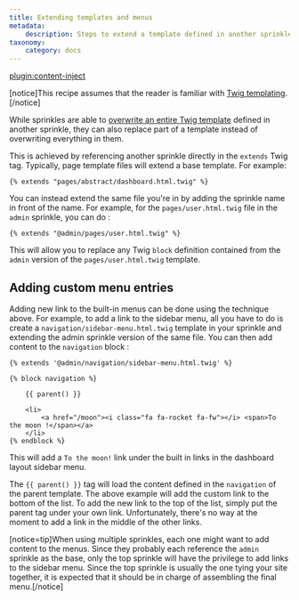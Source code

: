 ```yaml
---
title: Extending templates and menus
metadata:
    description: Steps to extend a template defined in another sprinkle.
taxonomy:
    category: docs
---
```

[plugin:content-inject](/modular/_update5.0)

[notice]This recipe assumes that the reader is familiar with [Twig templating](/templating-with-twig).[/notice]

While sprinkles are able to [overwrite an entire Twig template](/templating-with-twig/sprinkle-templates#overriding-sprinkle-templates) defined in another sprinkle, they can also replace part of a template instead of overwriting everything in them.

This is achieved by referencing another sprinkle directly in the `extends` Twig tag. Typically, page template files will extend a base template. For example:

```twig
{% extends "pages/abstract/dashboard.html.twig" %}
```

You can instead extend the same file you're in by adding the sprinkle name in front of the name. For example, for the `pages/user.html.twig` file in the `admin` sprinkle, you can do :

```twig
{% extends "@admin/pages/user.html.twig" %}
```

This will allow you to replace any Twig `block` definition contained from the `admin` version of the `pages/user.html.twig` template.

## Adding custom menu entries

Adding new link to the built-in menus can be done using the technique above. For example, to add a link to the sidebar menu, all you have to do is create a `navigation/sidebar-menu.html.twig` template in your sprinkle and extending the admin sprinkle version of the same file. You can then add content to the `navigation` block :

```twig
{% extends '@admin/navigation/sidebar-menu.html.twig' %}

{% block navigation %}

    {{ parent() }}

    <li>
        <a href="/moon"><i class="fa fa-rocket fa-fw"></i> <span>To the moon !</span></a>
    </li>
{% endblock %}
```

This will add a `To the moon!` link under the built in links in the dashboard layout sidebar menu.

The `{{ parent() }}` tag will load the content defined in the `navigation` of the parent template. The above example will add the custom link to the bottom of the list. To add the new link to the top of the list, simply put the parent tag under your own link. Unfortunately, there's no way at the moment to add a link in the middle of the other links.

[notice=tip]When using multiple sprinkles, each one might want to add content to the menus. Since they probably each reference the `admin` sprinkle as the base, only the top sprinkle will have the privilege to add links to the sidebar menu. Since the top sprinkle is usually the one tying your site together, it is expected that it should be in charge of assembling the final menu.[/notice]
